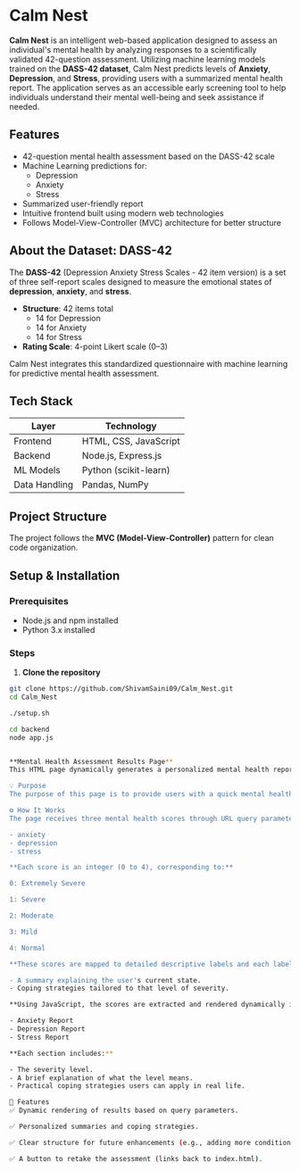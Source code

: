 # Calm Nest

**Calm Nest** is an intelligent web-based application designed to assess an individual's mental health by analyzing responses to a scientifically validated 42-question assessment. Utilizing machine learning models trained on the **DASS-42 dataset**, Calm Nest predicts levels of **Anxiety**, **Depression**, and **Stress**, providing users with a summarized mental health report. The application serves as an accessible early screening tool to help individuals understand their mental well-being and seek assistance if needed.

## Features

- 42-question mental health assessment based on the DASS-42 scale  
- Machine Learning predictions for:
  - Depression
  - Anxiety
  - Stress  
- Summarized user-friendly report  
- Intuitive frontend built using modern web technologies  
- Follows Model-View-Controller (MVC) architecture for better structure  

## About the Dataset: DASS-42

The **DASS-42** (Depression Anxiety Stress Scales - 42 item version) is a set of three self-report scales designed to measure the emotional states of **depression**, **anxiety**, and **stress**.

- **Structure**: 42 items total  
  - 14 for Depression  
  - 14 for Anxiety  
  - 14 for Stress  
- **Rating Scale**: 4-point Likert scale (0–3)

Calm Nest integrates this standardized questionnaire with machine learning for predictive mental health assessment.

## Tech Stack

| Layer         | Technology             |
|---------------|------------------------|
| Frontend      | HTML, CSS, JavaScript  |
| Backend       | Node.js, Express.js    |
| ML Models     | Python (scikit-learn)  |
| Data Handling | Pandas, NumPy          |

## Project Structure

The project follows the **MVC (Model-View-Controller)** pattern for clean code organization.

## Setup & Installation

### Prerequisites

- Node.js and npm installed  
- Python 3.x installed

### Steps

1. **Clone the repository**

```bash
git clone https://github.com/ShivamSaini09/Calm_Nest.git
cd Calm_Nest

./setup.sh

cd backend
node app.js


**Mental Health Assessment Results Page**
This HTML page dynamically generates a personalized mental health report based on a user's anxiety, depression, and stress levels. These levels are assessed using predefined values passed via URL parameters.

💡 Purpose
The purpose of this page is to provide users with a quick mental health overview and actionable coping strategies based on their responses in a prior assessment. It helps users better understand their current emotional state and suggests practical steps for self-care or professional support.

⚙️ How It Works
The page receives three mental health scores through URL query parameters:

- anxiety
- depression
- stress

**Each score is an integer (0 to 4), corresponding to:**

0: Extremely Severe

1: Severe

2: Moderate

3: Mild

4: Normal

**These scores are mapped to detailed descriptive labels and each label has:**

- A summary explaining the user's current state.
- Coping strategies tailored to that level of severity.

**Using JavaScript, the scores are extracted and rendered dynamically into three sections:**

- Anxiety Report
- Depression Report
- Stress Report

**Each section includes:**

- The severity level.
- A brief explanation of what the level means.
- Practical coping strategies users can apply in real life.

🧩 Features
✅ Dynamic rendering of results based on query parameters.

✅ Personalized summaries and coping strategies.

✅ Clear structure for future enhancements (e.g., adding more conditions or user input validation).

✅ A button to retake the assessment (links back to index.html).


